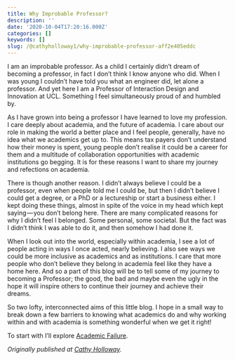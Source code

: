 ```yaml
---
title: Why Improbable Professor?
description: ''
date: '2020-10-04T17:20:16.000Z'
categories: []
keywords: []
slug: /@cathyholloway1/why-improbable-professor-aff2e405eddc
---
```


I am an improbable professor. As a child I certainly didn’t dream of becoming a professor, in fact I don’t think I know anyone who did. When I was young I couldn’t have told you what an engineer did, let alone a professor. And yet here I am a Professor of Interaction Design and Innovation at UCL. Something I feel simultaneously proud of and humbled by.

As I have grown into being a professor I have learned to love my profession. I care deeply about academia, and the future of academia. I care about our role in making the world a better place and I feel people, generally, have no idea what we academics get up to. This means tax payers don’t understand how their money is spent, young people don’t realise it could be a career for them and a multitude of collaboration opportunities with academic institutions go begging. It is for these reasons I want to share my journey and refections on academia.

There is though another reason. I didn’t always believe I could be a professor, even when people told me I could be, but then I didn’t believe I could get a degree, or a PhD or a lectureship or start a business either. I kept doing these things, almost in spite of the voice in my head which kept saying — you don’t belong here. There are many complicated reasons for why I didn’t feel I belonged. Some personal, some societal. But the fact was I didn’t think I was able to do it, and then somehow I had done it.

When I look out into the world, especially within academia, I see a lot of people acting in ways I once acted, nearly believing. I also see ways we could be more inclusive as academics and as institutions. I care that more people who don’t believe they belong in academia feel like they have a home here. And so a part of this blog will be to tell some of my journey to becoming a Professor; the good, the bad and maybe even the ugly in the hope it will inspire others to continue their journey and achieve their dreams.

So two lofty, interconnected aims of this little blog. I hope in a small way to break down a few barriers to knowing what academics do and why working within and with academia is something wonderful when we get it right!

To start with I’ll explore [Academic Failure](http://www.cathyholloway.space/?p=430).

_Originally published at_ [_Cathy Holloway_](https://www.cathyholloway.space/2020/10/04/why-improbable-professor/)_._
